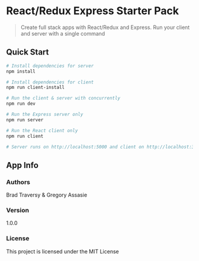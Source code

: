 # React/Redux Express Starter Pack

> Create full stack apps with React/Redux and Express. Run your client and server with a single command

 

## Quick Start

``` bash
# Install dependencies for server
npm install

# Install dependencies for client
npm run client-install

# Run the client & server with concurrently
npm run dev

# Run the Express server only
npm run server

# Run the React client only
npm run client

# Server runs on http://localhost:5000 and client on http://localhost:3000
```

## App Info

### Authors

Brad Traversy & Gregory Assasie

### Version

1.0.0

### License

This project is licensed under the MIT License

